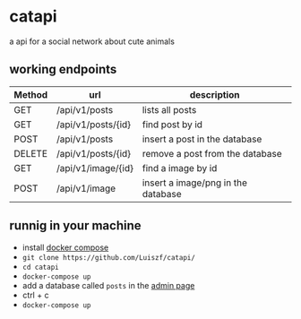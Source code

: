 # catapi
a api for a social network about cute animals

## working endpoints

| Method | url | description |
|---|---|---|
| GET | /api/v1/posts | lists all posts |
| GET | /api/v1/posts/{id} | find post by id |
| POST | /api/v1/posts | insert a post in the database |
| DELETE | /api/v1/posts/{id} | remove a post from the database |
| GET | /api/v1/image/{id} | find a image by id |
| POST | /api/v1/image | insert a image/png in the database |  

## runnig in your machine

- install [docker compose](https://docs.docker.com/compose/install/)
- ``` git clone https://github.com/Luiszf/catapi/ ```
- ``` cd catapi ```
- ``` docker-compose up ```
- add a database called ```posts``` in the [admin page](http://localhost:89/browser/)
- ctrl + c
- ``` docker-compose up ```
